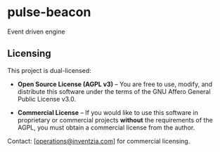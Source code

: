 # pulse-beacon
Event driven engine


## Licensing

This project is dual-licensed:

- **Open Source License (AGPL v3)** – You are free to use, modify, and distribute
  this software under the terms of the GNU Affero General Public License v3.0.

- **Commercial License** – If you would like to use this software in proprietary
  or commercial projects **without** the requirements of the AGPL, you must
  obtain a commercial license from the author.

Contact: [operations@inventzia.com] for commercial licensing.

